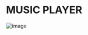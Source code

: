 ﻿# MUSIC PLAYER
![image](https://github.com/DuyThong28/Music-Player/assets/116278919/b4213718-0bcd-4d5c-a9d2-27ee85567c1b)






